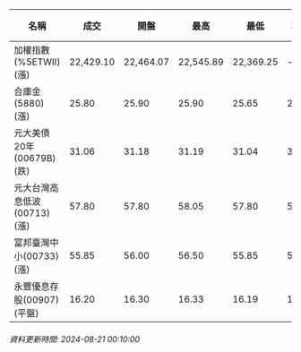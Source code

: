 | 名稱 | 成交 | 開盤 | 最高 | 最低 | 均價 | 成交金額(億) | 昨收 | 漲跌幅 | 漲跌 | 總量 | 昨量 | 振幅 |
| -------- | -------- | -------- | -------- |-------- | -------- | -------- |-------- |-------- |-------- | -------- | -------- |-------- |
|加權指數(%5ETWII) (漲)|22,429.10|22,464.07|22,545.89|22,369.25|-|3,514.75|22,409.63|0.09%|19.47|7,802,579|0|0.79%|
|合庫金(5880) (漲)|25.80|25.90|25.90|25.65|25.80|1.49|25.75|0.19%|0.05|5,760|6,572|0.97%|
|元大美債20年(00679B) (跌)|31.06|31.18|31.19|31.04|31.07|32.44|31.16|0.32%|0.10|104,399|116,242|0.48%|
|元大台灣高息低波(00713) (漲)|57.80|57.80|58.05|57.80|57.91|4.29|57.70|0.17%|0.10|7,415|7,484|0.43%|
|富邦臺灣中小(00733) (漲)|55.85|56.00|56.50|55.85|56.14|0.488|55.60|0.45%|0.25|869|724|1.17%|
|永豐優息存股(00907) (平盤)|16.20|16.30|16.33|16.19|16.23|1.49|16.20|0.00%|0.00|9,205|8,452|0.86%|
###### 資料更新時間: 2024-08-21 00:10:00